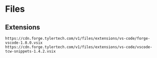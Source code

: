 # Files

## Extensions

```
https://cdn.forge.tylertech.com/v1/files/extensions/vs-code/forge-vscode-1.0.0.vsix
https://cdn.forge.tylertech.com/v1/files/extensions/vs-code/vscode-tcw-snippets-1.4.2.vsix
```

